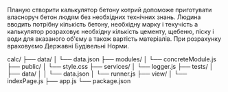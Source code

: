 ﻿Планую створити калькулятор бетону котрий допоможе приготувати власноруч бетон людям без необхідних технічних знань. Людина вводить потрібну кількість бетону, необхідну марку і текучість а калькулятор розраховує необхідну кількість цементу, щебеню, піску і води для вказаного об'єму а також вартість матеріалів. При розрахунку враховуємо Державні Будівельні Норми.

calc/
├── data/
│   └── data.json
├── modules/
│   └── concreteModule.js
├── public/
│   └── style.css
├── services/
│   └── logger.js
├── tests/
│   ├── data/
│   │   └── data.json
│   └── runner.js
├── view/
│   └── indexPage.js
├── app.js
└── package.json
